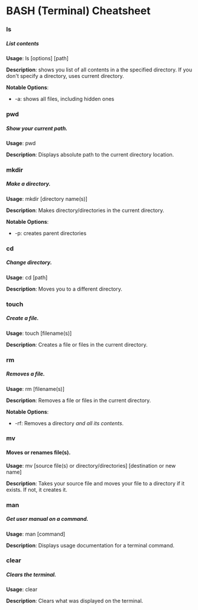 # BASH (Terminal) Cheatsheet

### ls
##### List contents

**Usage**: ls [options] [path]

**Description**: shows you list of all contents in a the specified directory. If you don't specify a directory, uses current directory.

**Notable Options**:

* -a: shows all files, including hidden ones


### pwd
##### Show your current path.

**Usage**: pwd

**Description**: Displays absolute path to the current directory location.


### mkdir
##### Make a directory.

**Usage**: mkdir [directory name(s)]

**Description**: Makes directory/directories in the current directory.

**Notable Options**:

* -p: creates parent directories

### cd
##### Change directory.

**Usage**: cd [path]

**Description**: Moves you to a different directory.


### touch
##### Create a file.

**Usage**: touch [filename(s)]

**Description**: Creates a file or files in the current directory.


### rm
##### Removes a file.

**Usage**: rm [filename(s)]

**Description**: Removes a file or files in the current directory.

**Notable Options**:

* -rf: Removes a directory _and all its contents_.


### mv
#### Moves or renames file(s).

**Usage**: mv [source file(s) or directory/directories] [destination or new name]

**Description**: Takes your source file and moves your file to a directory if it exists. If not, it creates it.


### man
##### Get user manual on a command.

**Usage**: man [command]

**Description**: Displays usage documentation for a terminal command.


### clear
##### Clears the terminal.

**Usage**: clear

**Description**: Clears what was displayed on the terminal.